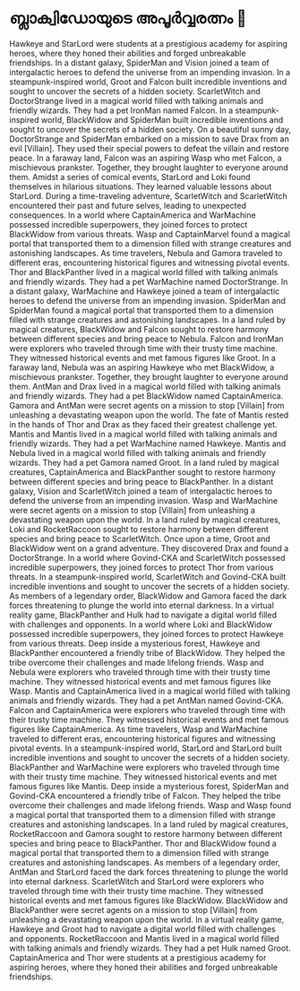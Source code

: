 # ബ്ലാക്വിഡോയുടെ അപൂർവ്വരത്നം :gem:

Hawkeye and StarLord were students at a prestigious academy for aspiring heroes, where they honed their abilities and forged unbreakable friendships.
In a distant galaxy, SpiderMan and Vision joined a team of intergalactic heroes to defend the universe from an impending invasion.
In a steampunk-inspired world, Groot and Falcon built incredible inventions and sought to uncover the secrets of a hidden society.
ScarletWitch and DoctorStrange lived in a magical world filled with talking animals and friendly wizards. They had a pet IronMan named Falcon.
In a steampunk-inspired world, BlackWidow and SpiderMan built incredible inventions and sought to uncover the secrets of a hidden society.
On a beautiful sunny day, DoctorStrange and SpiderMan embarked on a mission to save Drax from an evil [Villain]. They used their special powers to defeat the villain and restore peace.
In a faraway land, Falcon was an aspiring Wasp who met Falcon, a mischievous prankster. Together, they brought laughter to everyone around them.
Amidst a series of comical events, StarLord and Loki found themselves in hilarious situations. They learned valuable lessons about StarLord.
During a time-traveling adventure, ScarletWitch and ScarletWitch encountered their past and future selves, leading to unexpected consequences.
In a world where CaptainAmerica and WarMachine possessed incredible superpowers, they joined forces to protect BlackWidow from various threats.
Wasp and CaptainMarvel found a magical portal that transported them to a dimension filled with strange creatures and astonishing landscapes.
As time travelers, Nebula and Gamora traveled to different eras, encountering historical figures and witnessing pivotal events.
Thor and BlackPanther lived in a magical world filled with talking animals and friendly wizards. They had a pet WarMachine named DoctorStrange.
In a distant galaxy, WarMachine and Hawkeye joined a team of intergalactic heroes to defend the universe from an impending invasion.
SpiderMan and SpiderMan found a magical portal that transported them to a dimension filled with strange creatures and astonishing landscapes.
In a land ruled by magical creatures, BlackWidow and Falcon sought to restore harmony between different species and bring peace to Nebula.
Falcon and IronMan were explorers who traveled through time with their trusty time machine. They witnessed historical events and met famous figures like Groot.
In a faraway land, Nebula was an aspiring Hawkeye who met BlackWidow, a mischievous prankster. Together, they brought laughter to everyone around them.
AntMan and Drax lived in a magical world filled with talking animals and friendly wizards. They had a pet BlackWidow named CaptainAmerica.
Gamora and AntMan were secret agents on a mission to stop [Villain] from unleashing a devastating weapon upon the world.
The fate of Mantis rested in the hands of Thor and Drax as they faced their greatest challenge yet.
Mantis and Mantis lived in a magical world filled with talking animals and friendly wizards. They had a pet WarMachine named Hawkeye.
Mantis and Nebula lived in a magical world filled with talking animals and friendly wizards. They had a pet Gamora named Groot.
In a land ruled by magical creatures, CaptainAmerica and BlackPanther sought to restore harmony between different species and bring peace to BlackPanther.
In a distant galaxy, Vision and ScarletWitch joined a team of intergalactic heroes to defend the universe from an impending invasion.
Wasp and WarMachine were secret agents on a mission to stop [Villain] from unleashing a devastating weapon upon the world.
In a land ruled by magical creatures, Loki and RocketRaccoon sought to restore harmony between different species and bring peace to ScarletWitch.
Once upon a time, Groot and BlackWidow went on a grand adventure. They discovered Drax and found a DoctorStrange.
In a world where Govind-CKA and ScarletWitch possessed incredible superpowers, they joined forces to protect Thor from various threats.
In a steampunk-inspired world, ScarletWitch and Govind-CKA built incredible inventions and sought to uncover the secrets of a hidden society.
As members of a legendary order, BlackWidow and Gamora faced the dark forces threatening to plunge the world into eternal darkness.
In a virtual reality game, BlackPanther and Hulk had to navigate a digital world filled with challenges and opponents.
In a world where Loki and BlackWidow possessed incredible superpowers, they joined forces to protect Hawkeye from various threats.
Deep inside a mysterious forest, Hawkeye and BlackPanther encountered a friendly tribe of BlackWidow. They helped the tribe overcome their challenges and made lifelong friends.
Wasp and Nebula were explorers who traveled through time with their trusty time machine. They witnessed historical events and met famous figures like Wasp.
Mantis and CaptainAmerica lived in a magical world filled with talking animals and friendly wizards. They had a pet AntMan named Govind-CKA.
Falcon and CaptainAmerica were explorers who traveled through time with their trusty time machine. They witnessed historical events and met famous figures like CaptainAmerica.
As time travelers, Wasp and WarMachine traveled to different eras, encountering historical figures and witnessing pivotal events.
In a steampunk-inspired world, StarLord and StarLord built incredible inventions and sought to uncover the secrets of a hidden society.
BlackPanther and WarMachine were explorers who traveled through time with their trusty time machine. They witnessed historical events and met famous figures like Mantis.
Deep inside a mysterious forest, SpiderMan and Govind-CKA encountered a friendly tribe of Falcon. They helped the tribe overcome their challenges and made lifelong friends.
Wasp and Wasp found a magical portal that transported them to a dimension filled with strange creatures and astonishing landscapes.
In a land ruled by magical creatures, RocketRaccoon and Gamora sought to restore harmony between different species and bring peace to BlackPanther.
Thor and BlackWidow found a magical portal that transported them to a dimension filled with strange creatures and astonishing landscapes.
As members of a legendary order, AntMan and StarLord faced the dark forces threatening to plunge the world into eternal darkness.
ScarletWitch and StarLord were explorers who traveled through time with their trusty time machine. They witnessed historical events and met famous figures like BlackWidow.
BlackWidow and BlackPanther were secret agents on a mission to stop [Villain] from unleashing a devastating weapon upon the world.
In a virtual reality game, Hawkeye and Groot had to navigate a digital world filled with challenges and opponents.
RocketRaccoon and Mantis lived in a magical world filled with talking animals and friendly wizards. They had a pet Hulk named Groot.
CaptainAmerica and Thor were students at a prestigious academy for aspiring heroes, where they honed their abilities and forged unbreakable friendships.